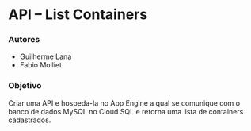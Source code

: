 # API – List Containers

### Autores
 - Guilherme Lana
 - Fabio Molliet

### Objetivo
<p>
  Criar uma API e hospeda-la no App Engine a qual se comunique com o banco de dados
  MySQL no Cloud SQL e retorna uma lista de containers cadastrados.
</p>
